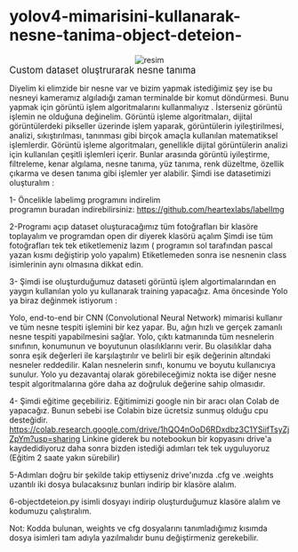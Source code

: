 # yolov4-mimarisini-kullanarak-nesne-tanima-object-deteion-

<div align="center"><img src="resim.jpg" alt="resim" /></div>
<big>Custom dataset oluştrurarak nesne tanıma</big>


  Diyelim ki elimzide bir nesne var ve bizim yapmak istediğimiz şey ise bu nesneyi kameramız algıladığı zaman terminalde bir komut döndürmesi.
Bunu yapmak için görüntü işlem algoritmalarını kullanmalıyız . İsterseniz görüntü işlemin ne olduğuna değinelim. Görüntü işleme algoritmaları, dijital görüntülerdeki pikseller üzerinde işlem yaparak, görüntülerin iyileştirilmesi, analizi, sıkıştırılması, tanınması gibi birçok amaçla kullanılan matematiksel işlemlerdir. Görüntü işleme algoritmaları, genellikle dijital görüntülerin analizi için kullanılan çeşitli işlemleri içerir. Bunlar arasında görüntü iyileştirme, filtreleme, kenar algılama, nesne tanıma, yüz tanıma, renk düzeltme, özellik çıkarma ve desen tanıma gibi işlemler yer alabilir. 
Şimdi ise datasetimizi oluşturalım :<br />


1- Öncelikle labelimg programını indirelim <br />
programın buradan indirebilirsiniz: https://github.com/heartexlabs/labelImg<br />


2-Programı açıp dataset oluşturacağımız tüm fotoğrafları bir klasöre toplayalım ve programdan open dir diyerek klasörü açalım
Şimdi ise tüm fotoğrafları tek tek etiketlemeniz lazım ( programın sol tarafından pascal yazan kısmı değiştirip yolo yapalım)
Etiketlemeden sonra ise nesnenin class isimlerinin aynı olmasına dikkat edin.<br />


3- Şimdi ise oluşturduğumuz dataseti görüntü işlem algortimalarından en yaygın kullanılan yolo yu kullanarak training yapacağız.
Ama öncesinde Yolo ya biraz değinmek istiyorum :<br />


  Yolo, end-to-end bir CNN (Convolutional Neural Network) mimarisi kullanır ve tüm nesne tespiti işlemini bir kez yapar. Bu, ağın hızlı ve gerçek zamanlı nesne tespiti yapabilmesini sağlar. Yolo, çıktı katmanında tüm nesnelerin sınıfının, konumunun ve boyutunun olasılıklarını verir. Bu olasılıklar daha sonra eşik değerleri ile karşılaştırılır ve belirli bir eşik değerinin altındaki nesneler reddedilir. Kalan nesnelerin sınıfı, konumu ve boyutu kullanıcıya sunulur. Yolo yu dezavantaj olarak görebileceğimiz nokta ise diğer nesne tespit algoritmalarına göre daha az doğruluk değerine sahip olmasıdır.<br />


4- Şimdi eğitime geçebiliriz. Eğitimimizi google nin bir aracı olan Colab de yapacağız. Bunun sebebi ise Colabin bize ücretsiz sunmuş olduğu cpu desteğidir.
https://colab.research.google.com/drive/1hQO4nOoD6RDxdbz3C1YSiifTsyZjZpYm?usp=sharing Linkine giderek bu notebookun bir kopyasını drive'a kaydedidiyoruz daha sonra bizden istediği adımları tek tek uyguluyoruz (Eğitim 2 saate yakın sürebilir)<br />


5-Adımları doğru bir şekilde takip ettiyseniz drive'ınızda .cfg ve .weights uzantılı iki dosya bulacaksınız bunları indirip bir klasöre alalım.<br />


6-objectdeteion.py isimli dosyayı indirip oluşturduğumuz klasöre alalım ve kodumuzu çalıştıralım.<br />


Not: Kodda bulunan, weights ve cfg dosyalarını tanımladığımız kısımda dosya isimleri tam adıyla yazılmalıdır bunu değiştirmeniz gerekebilir.
